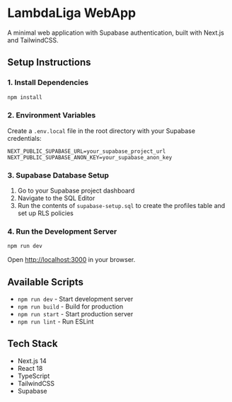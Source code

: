 # LambdaLiga WebApp

A minimal web application with Supabase authentication, built with Next.js and TailwindCSS.

## Setup Instructions

### 1. Install Dependencies

```bash
npm install
```

### 2. Environment Variables

Create a `.env.local` file in the root directory with your Supabase credentials:

```env
NEXT_PUBLIC_SUPABASE_URL=your_supabase_project_url
NEXT_PUBLIC_SUPABASE_ANON_KEY=your_supabase_anon_key
```

### 3. Supabase Database Setup

1. Go to your Supabase project dashboard
2. Navigate to the SQL Editor
3. Run the contents of `supabase-setup.sql` to create the profiles table and set up RLS policies

### 4. Run the Development Server

```bash
npm run dev
```

Open [http://localhost:3000](http://localhost:3000) in your browser.

## Available Scripts

- `npm run dev` - Start development server
- `npm run build` - Build for production
- `npm run start` - Start production server
- `npm run lint` - Run ESLint

## Tech Stack

- Next.js 14
- React 18
- TypeScript
- TailwindCSS
- Supabase 